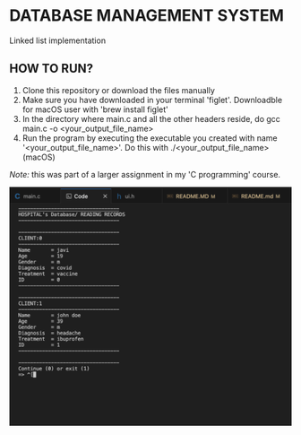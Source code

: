 # DATABASE MANAGEMENT SYSTEM
Linked list implementation

## HOW TO RUN?
1. Clone this repository or download the files manually
2. Make sure you have downloaded in your terminal 'figlet'. Downloadble for macOS user with 'brew install figlet'
3. In the directory where main.c and all the other headers reside, do gcc main.c -o <your_output_file_name>
4. Run the program by executing the executable you created with name '<your_output_file_name>'. Do this with ./<your_output_file_name> (macOS)


<i> Note: </i> this was part of a larger assignment in my 'C programming' course.

![records_view](/utils/records_view.png)